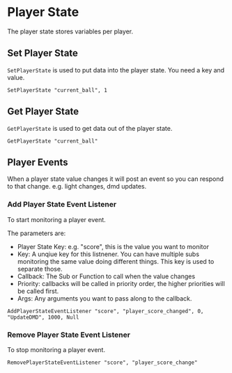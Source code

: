 # Player State

The player state stores variables per player. 

## Set Player State

```SetPlayerState``` is used to put data into the player state. You need a key and value.
```
SetPlayerState "current_ball", 1
```

## Get Player State

```GetPlayerState``` is used to get data out of the player state.

```
GetPlayerState "current_ball"
```

## Player Events

When a player state value changes it will post an event so you can respond to that change. e.g. light changes, dmd updates.

### Add Player State Event Listener

To start monitoring a player event.

The parameters are: 

- Player State Key: e.g. "score", this is the value you want to monitor
- Key: A unqiue key for this listnener. You can have multiple subs monitoring the same value doing different things. This key is used to separate those.
- Callback: The Sub or Function to call when the value changes
- Priority: callbacks will be called in priority order, the higher priorities will be called first.
- Args: Any arguments you want to pass along to the callback.

```
AddPlayerStateEventListener "score", "player_score_changed", 0, "UpdateDMD", 1000, Null
```

### Remove Player State Event Listener

To stop monitoring a player event.

```
RemovePlayerStateEventListener "score", "player_score_change"
```